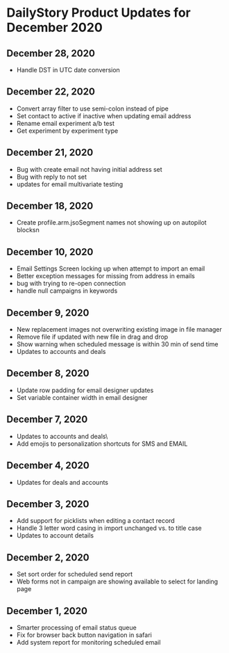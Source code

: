 # DailyStory Product Updates for December 2020
## December 28, 2020
* Handle DST in UTC date conversion

## December 22, 2020
* Convert array filter to use semi-colon instead of pipe
* Set contact to active if inactive when updating email address
* Rename email experiment a/b test
* Get experiment by experiment type

## December 21, 2020
* Bug with create email not having initial address set
* Bug with reply to not set
* updates for email multivariate testing

## December 18, 2020
* Create profile.arm.jsoSegment names not showing up on autopilot blocksn

## December 10, 2020
* Email Settings Screen locking up when attempt to import an email
* Better exception messages for missing from address in emails
* bug with trying to re-open connection
* handle null campaigns in keywords

## December 9, 2020
* New replacement images not overwriting existing image in file manager
* Remove file if updated with new file in drag and drop
* Show warning when scheduled message is within 30 min of send time
* Updates to accounts and deals

## December 8, 2020
* Update row padding for email designer updates
* Set variable container width in email designer

## December 7, 2020
* Updates to accounts and deals\
* Add emojis to personalization shortcuts for SMS and EMAIL

## December 4, 2020
* Updates for deals and accounts

## December 3, 2020
* Add support for picklists when editing a contact record
* Handle 3 letter word casing in import unchanged vs. to title case
* Updates to account details

## December 2, 2020
* Set sort order for scheduled send report
* Web forms not in campaign are showing available to select for landing page

## December 1, 2020
* Smarter processing of email status queue
* Fix for browser back button navigation in safari
* Add system report for monitoring scheduled email
